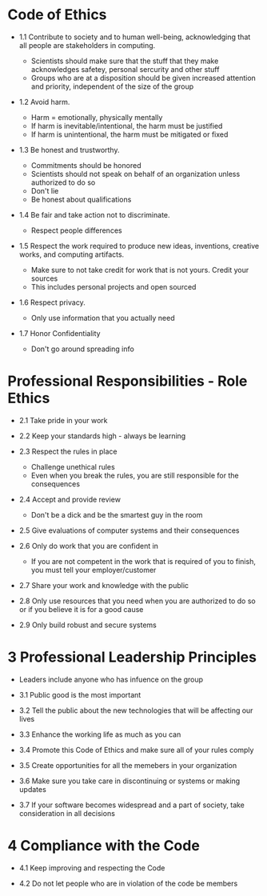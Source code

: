 # Code of Ethics

* 1.1 Contribute to society and to human well-being, acknowledging that all people are stakeholders in computing.
  * Scientists should make sure that the stuff that they make acknowledges safetey, personal sercurity and other stuff
  * Groups who are at a disposition should be given increased attention and priority, independent of the size of the group

* 1.2 Avoid harm.
  * Harm = emotionally, physically mentally
  * If harm is inevitable/intentional, the harm must be justified
  * If harm is unintentional, the harm must be mitigated or fixed

* 1.3 Be honest and trustworthy.
  * Commitments should be honored
  * Scientists should not speak on behalf of an organization unless authorized to do so
  * Don't lie
  * Be honest about qualifications

* 1.4 Be fair and take action not to discriminate.
  * Respect people differences

* 1.5 Respect the work required to produce new ideas, inventions, creative works, and computing artifacts.
  * Make sure to not take credit for work that is not yours. Credit your sources
  * This includes personal projects and open sourced

* 1.6 Respect privacy.
  * Only use information that you actually need

* 1.7 Honor Confidentiality
  * Don't go around spreading info

# Professional Responsibilities - Role Ethics

* 2.1 Take pride in your work

* 2.2 Keep your standards high - always be learning

* 2.3 Respect the rules in place
  * Challenge unethical rules
  * Even when you break the rules, you are still responsible for the consequences

* 2.4 Accept and provide review
  * Don't be a dick and be the smartest guy in the room

* 2.5 Give evaluations of computer systems and their consequences

* 2.6 Only do work that you are confident in
  * If you are not competent in the work that is required of you to finish, you must tell your employer/customer

* 2.7 Share your work and knowledge with the public

* 2.8 Only use resources that you need when you are authorized to do so or if you believe it is for a good cause

* 2.9 Only build robust and secure systems

# 3 Professional Leadership Principles
  * Leaders include anyone who has infuence on the group

* 3.1 Public good is the most important

* 3.2 Tell the public about the new technologies that will be affecting our lives

* 3.3 Enhance the working life as much as you can

* 3.4 Promote this Code of Ethics and make sure all of your rules comply

* 3.5 Create opportunities for all the memebers in your organization

* 3.6 Make sure you take care in discontinuing or systems or making updates

* 3.7 If your software becomes widespread and a part of society, take consideration in all decisions

# 4 Compliance with the Code

* 4.1 Keep improving and respecting the Code

* 4.2 Do not let people who are in violation of the code be members
